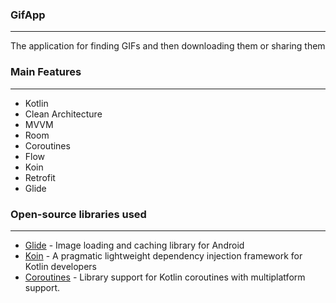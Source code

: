 ### GifApp
---
The application for finding GIFs and then downloading them or sharing them

### Main Features
---
- Kotlin
- Clean Architecture
- MVVM
- Room
- Coroutines
- Flow
- Koin
- Retrofit
- Glide

### Open-source libraries used
---
- [Glide](https://github.com/bumptech/glide) - Image loading and caching library for Android
- [Koin](https://github.com/InsertKoinIO/koin) - A pragmatic lightweight dependency injection framework for Kotlin developers
- [Coroutines](https://github.com/Kotlin/kotlinx.coroutines) - Library support for Kotlin coroutines with multiplatform support. 

